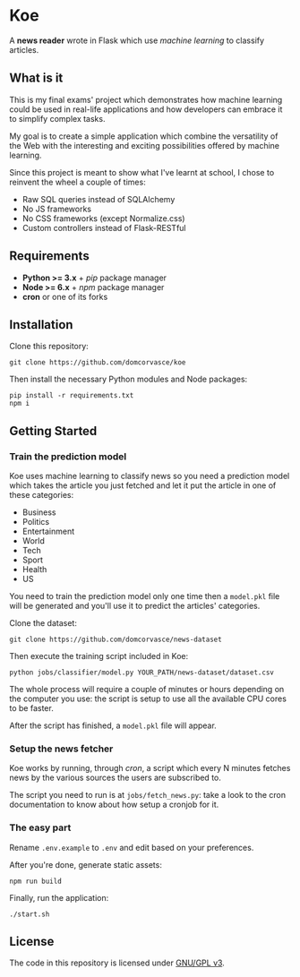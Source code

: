 # Koe

A **news reader** wrote in Flask which use _machine learning_ to classify articles.

## What is it

This is my final exams' project which demonstrates how machine learning could be used
in real-life applications and how developers can embrace it to simplify complex tasks.

My goal is to create a simple application which combine the versatility of the Web with
the interesting and exciting possibilities offered by machine learning.

Since this project is meant to show what I've learnt at school, I chose to reinvent the wheel
a couple of times:

  - Raw SQL queries instead of SQLAlchemy
  - No JS frameworks
  - No CSS frameworks (except Normalize.css)
  - Custom controllers instead of Flask-RESTful

## Requirements

- **Python >= 3.x** + _pip_ package manager
- **Node >= 6.x** + _npm_ package manager
- **cron** or one of its forks

## Installation

Clone this repository:

```shell
git clone https://github.com/domcorvasce/koe
```

Then install the necessary Python modules and Node packages:

```shell
pip install -r requirements.txt
npm i
```

## Getting Started

### Train the prediction model

Koe uses machine learning to classify news so you need a prediction model which takes
the article you just fetched and let it put the article in one of these categories:

  - Business
  - Politics
  - Entertainment
  - World
  - Tech
  - Sport
  - Health
  - US

You need to train the prediction model only one time then a `model.pkl` file will be generated and
you'll use it to predict the articles' categories.

Clone the dataset:

```shell
git clone https://github.com/domcorvasce/news-dataset
```

Then execute the training script included in Koe:

```shell
python jobs/classifier/model.py YOUR_PATH/news-dataset/dataset.csv
```

The whole process will require a couple of minutes or hours depending on the computer you use: the script is setup
to use all the available CPU cores to be faster.

After the script has finished, a `model.pkl` file will appear.

### Setup the news fetcher

Koe works by running, through _cron_, a script which every N minutes fetches news
by the various sources the users are subscribed to.

The script you need to run is at `jobs/fetch_news.py`: take a look to the cron documentation
to know about how setup a cronjob for it.

### The easy part

Rename `.env.example` to `.env` and edit based on your preferences.

After you're done, generate static assets:

```shell
npm run build
```

Finally, run the application:

```shell
./start.sh
```

## License

The code in this repository is licensed under [GNU/GPL v3](LICENSE).